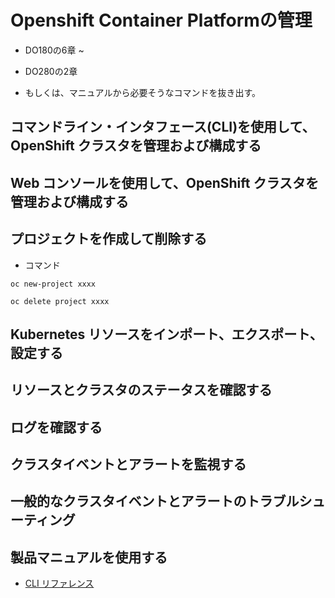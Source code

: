 # Openshift Container Platformの管理

- DO180の6章 ~
- DO280の2章

- もしくは、マニュアルから必要そうなコマンドを抜き出す。

## コマンドライン・インタフェース(CLI)を使用して、OpenShift クラスタを管理および構成する
## Web コンソールを使用して、OpenShift クラスタを管理および構成する

## プロジェクトを作成して削除する

- コマンド
```
oc new-project xxxx

oc delete project xxxx
```

## Kubernetes リソースをインポート、エクスポート、設定する

## リソースとクラスタのステータスを確認する

## ログを確認する

## クラスタイベントとアラートを監視する

## 一般的なクラスタイベントとアラートのトラブルシューティング

## 製品マニュアルを使用する

- [CLI リファレンス](https://access.redhat.com/documentation/ja-jp/openshift_container_platform/4.1/html-single/cli_reference/index)